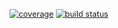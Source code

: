 
[![coverage](https://img.shields.io/codecov/c/github/slact/RyDB/master.svg)](https://codecov.io/gh/slact/RyDB/tree/master/tests)
[![build status](https://api.cirrus-ci.com/github/slact/RyDB.svg)](https://cirrus-ci.com/github/slact/RyDB)
